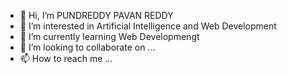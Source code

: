 - 👋 Hi, I’m PUNDREDDY PAVAN REDDY
- 👀 I’m interested in Artificial Intelligence and Web Development
- 🌱 I’m currently learning Web Developmengt
- 💞️ I’m looking to collaborate on ...
- 📫 How to reach me ...

<!---
pavan03ds/pavan03ds is a ✨ special ✨ repository because its `README.md` (this file) appears on your GitHub profile.
You can click the Preview link to take a look at your changes.
--->
